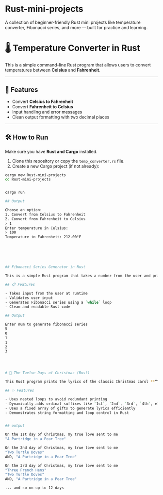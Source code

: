 # Rust-mini-projects
A collection of beginner-friendly Rust mini projects like temperature converter, Fibonacci series, and more — built for practice and learning.


# 🌡️ Temperature Converter in Rust

This is a simple command-line Rust program that allows users to convert temperatures between **Celsius** and **Fahrenheit**.

---

## 🚀 Features

- Convert **Celsius to Fahrenheit**
- Convert **Fahrenheit to Celsius**
- Input handling and error messages
- Clean output formatting with two decimal places

---

## 🛠️ How to Run

Make sure you have **Rust and Cargo** installed.

1. Clone this repository or copy the `temp_converter.rs` file.
2. Create a new Cargo project (if not already):

```bash
cargo new Rust-mini-projects
cd Rust-mini-projects


cargo run

## Output

Choose an option:
1. Convert from Celsius to Fahrenheit
2. Convert from Fahrenheit to Celsius
> 1
Enter temperature in Celsius:
> 100
Temperature in Fahrenheit: 212.00°F






## Fibonacci Series Generator in Rust

This is a simple Rust program that takes a number from the user and prints the Fibonacci series up to that number of terms.

## 📋 Features

- Takes input from the user at runtime
- Validates user input
- Generates Fibonacci series using a `while` loop
- Clean and readable Rust code

## Output

Enter num to generate fibonacci series
5
0
1
1
2
3




# 🎄 The Twelve Days of Christmas (Rust)

This Rust program prints the lyrics of the classic Christmas carol **“The Twelve Days of Christmas”**, using a loop and array to elegantly handle repetition and structure.

## ✨ Features

- Uses nested loops to avoid redundant printing
- Dynamically adds ordinal suffixes like `1st`, `2nd`, `3rd`, `4th`, etc.
- Uses a fixed array of gifts to generate lyrics efficiently
- Demonstrates string formatting and loop control in Rust


## output

On the 1st day of Christmas, my true love sent to me
"A Partridge in a Pear Tree"

On the 2nd day of Christmas, my true love sent to me
"Two Turtle Doves"
AND, "A Partridge in a Pear Tree"

On the 3rd day of Christmas, my true love sent to me
"Three French Hens"
"Two Turtle Doves"
AND, "A Partridge in a Pear Tree"

... and so on up to 12 days

